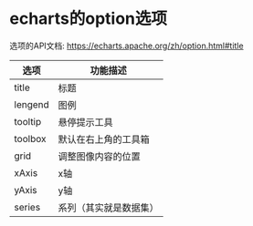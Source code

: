 # echarts的option选项

选项的API文档: <https://echarts.apache.org/zh/option.html#title>


选项 | 功能描述
--- | ---
title | 标题
lengend | 图例
tooltip | 悬停提示工具
toolbox | 默认在右上角的工具箱
grid | 调整图像内容的位置
xAxis | x轴
yAxis | y轴
series | 系列（其实就是数据集）
